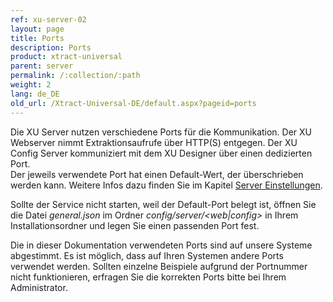 ```yaml
---
ref: xu-server-02
layout: page
title: Ports
description: Ports
product: xtract-universal
parent: server
permalink: /:collection/:path
weight: 2
lang: de_DE
old_url: /Xtract-Universal-DE/default.aspx?pageid=ports
---
```


Die XU Server nutzen verschiedene Ports für die Kommunikation. Der XU Webserver nimmt Extraktionsaufrufe über HTTP(S) entgegen. Der XU Config Server kommuniziert mit dem XU Designer über einen dedizierten Port. <br>
Der jeweils verwendete Port hat einen Default-Wert, der überschrieben werden kann. Weitere Infos dazu finden Sie im Kapitel [Server Einstellungen](./server_einstellungen_in_xu_3_x).

Sollte der Service nicht starten, weil der Default-Port belegt ist, öffnen Sie die Datei *general.json* im Ordner *config/server/<web|config>* in Ihrem Installationsordner und legen Sie einen passenden Port fest.

Die in dieser Dokumentation verwendeten Ports sind auf unsere Systeme abgestimmt. Es ist möglich, dass auf Ihren Systemen andere Ports verwendet werden. Sollten einzelne Beispiele aufgrund der Portnummer nicht funktionieren, erfragen Sie die korrekten Ports bitte bei Ihrem Administrator.
